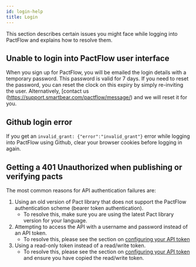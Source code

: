 ```yaml
---
id: login-help
title: Login
---
```


This section describes certain issues you might face while logging into PactFlow and explains how to resolve them.

## Unable to login into PactFlow user interface

When you sign up for PactFlow, you will be emailed the login details with a temporary password. This password is valid for 7 days. If you need to reset the password, you can reset the clock on this expiry by simply re-inviting the user. Alternatively, [contact us (https://support.smartbear.com/pactflow/message/) and we will reset it for you.

## Github login error

If you get an `invalid_grant: {"error":"invalid_grant"}` error while logging into PactFlow using Github, clear your browser cookies before logging in again.

## Getting a 401 Unauthorized when publishing or verifying pacts

The most common reasons for API authentication failures are:

  1. Using an old version of Pact library that does not support the PactFlow authentication scheme (bearer token authentication).
      * To resolve this, make sure you are using the latest Pact library version for your language.
  2. Attempting to access the API with a username and password instead of an API token.
      * To resolve this, please see the section on [configuring your API token](/#configuring-your-api-token)
  3. Using a read-only token instead of a read/write token.
      * To resolve this, please see the section on [configuring your API token](/#configuring-your-api-token) and ensure you have copied the read/write token.

